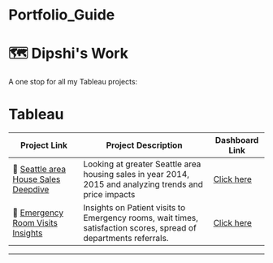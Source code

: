 # Portfolio_Guide



# 🗺 Dipshi's Work

A one stop for all my Tableau projects:


# Tableau

| Project Link | Project Description | Dashboard Link |
|---|---|---|
| 🦄 [Seattle area House Sales Deepdive](https://github.com/dipshisingh31/House_Sales_DeepDive/blob/main/README.md) | Looking at greater Seattle area housing sales in year 2014, 2015 and analyzing trends and price impacts  | [Click here](https://public.tableau.com/shared/BWP5M28GS?:display_count=n&:origin=viz_share_link) |
| 🦠 [Emergency Room Visits Insights](README.md) | Insights on Patient visits to Emergency rooms, wait times, satisfaction scores, spread of departments referrals. | [Click here](https://public.tableau.com/views/ERHealth/Dashboard1?:language=en-US&:sid=&:redirect=auth&:display_count=n&:origin=viz_share_link) |

***

